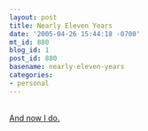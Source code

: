 ```yaml
---
layout: post
title: Nearly Eleven Years
date: '2005-04-26 15:44:18 -0700'
mt_id: 880
blog_id: 1
post_id: 880
basename: nearly-eleven-years
categories:
- personal
---
```

<br /><a href="/blogs/bblog/archives/parsons-principles.cfm">And now I do.</a><br /><br /><br />
